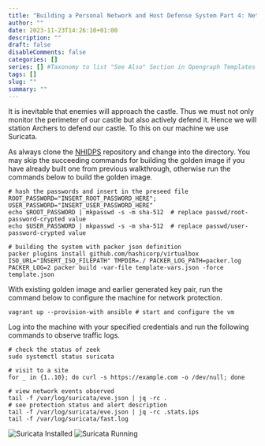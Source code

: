 ```yaml
--- 
title: "Building a Personal Network and Host Defense System Part 4: Network Protection With Suricata"
author: ""
date: 2023-11-23T14:26:10+01:00
description: ""
draft: false
disableComments: false
categories: []
series: [] #Taxonomy to list "See Also" Section in Opengraph Templates
tags: []
slug: ""
summary: ""
---
```

It is inevitable that enemies will approach the castle. Thus we must not only monitor the perimeter of our castle but also actively defend it. Hence we will station Archers to defend our castle. To this on our machine we use Suricata.

As always clone the [NHIDPS](https://github.com/knoxknot/nhidps.git) repository and change into the directory. You may skip the succeeding commands for building the golden image if you have already built one from previous walkthrough, otherwise run the commands below to build the golden image.
```shell
# hash the passwords and insert in the preseed file
ROOT_PASSWORD="INSERT_ROOT_PASSWORD_HERE"; USER_PASSWORD="INSERT_USER_PASSWORD_HERE"
echo $ROOT_PASSWORD | mkpasswd -s -m sha-512  # replace passwd/root-password-crypted value
echo $USER_PASSWORD | mkpasswd -s -m sha-512  # replace passwd/user-password-crypted value

# building the system with packer json definition
packer plugins install github.com/hashicorp/virtualbox
ISO_URL="INSERT_ISO_FILEPATH" TMPDIR=./ PACKER_LOG_PATH=packer.log PACKER_LOG=2 packer build -var-file template-vars.json -force template.json
```  

With existing golden image and earlier generated key pair, run the command below to configure the machine for network protection.
```shell
vagrant up --provision-with ansible # start and configure the vm
```  
Log into the machine with your specified credentials and run the following commands to observe traffic logs.
```shell
# check the status of zeek
sudo systemctl status suricata

# visit to a site
for _ in {1..10}; do curl -s https://example.com -o /dev/null; done

# view network events observed
tail -f /var/log/suricata/eve.json | jq -rc .
# see protection status and alert description
tail -f /var/log/suricata/eve.json | jq -rc .stats.ips
tail -f /var/log/suricata/fast.log 
```  
![Suricata Installed](/images/nhidps4/suricata01.png "Suricata Installed")
![Suricata Running](/images/nhidps4/suricata02.png "Suricata Running")